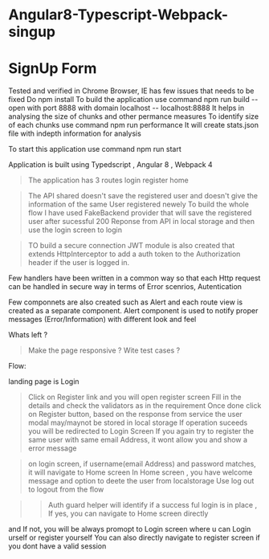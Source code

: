# Angular8-Typescript-Webpack-singup
# SignUp Form
Tested and verified in Chrome Browser, IE has few issues that needs to be fixed
Do npm install
To build the application use command npm run build  -- open with port 8888 with domain localhost -- localhost:8888
                                                       It helps in analysing the size of chunks and other permance measures
To identify size of each chunks use command npm run performance
													It will create stats.json file with indepth information for analysis

To start this application use command npm run start

Application is built using
Typedscript , Angular 8 , Webpack 4

> The application has 3 routes
   > login
   > register
   > home

> The API shared doesn't save the registered user and doesn't give the information of the same User registered newely
> To build the whole flow I have used FakeBackend provider that will save the registered user after sucessful 200 Reponse from API in local storage and then use the login screen to login

> TO build a secure connection JWT module is also created that extends HttpInterceptor to add a auth token to the Authorization header if the user is logged in.

Few handlers have been written in a common way so that each Http request can be handled in secure way in terms of Error scenrios, Autentication

Few componnets are also created such as Alert and each route view is created as a separate component.
Alert component is used to notify proper messages (Error/Information) with different look and feel

Whats left ? 

 > Make the page responsive ?
 > Wite test cases ? 

Flow:

landing page is Login
> Click on Register link and you will open register screen
   > Fill in the details and check the validators as in the requirement
   > Once done click on Register button, based on the response from service the user modal may/maynot be stored in local storage 
   > If operation suceeds you will be redirected to Login Screen
   > If you again try to register the same user with same email Address, it wont allow you and show a error message

> on login screen, if username(email Address) and password matches, it will navigate to Home screen
> In Home screen , you have welcome message and option to deete the user from localstorage 
> Use log out to logout from the flow


>>Auth guard helper will identify if a success ful login is in place , If yes,
   you can navigate to Home screen directly

   and If not, you will be always promopt to Login screen where u can Login urself or register yourself
   You can also directly navigate to register screen if you dont have a valid session



